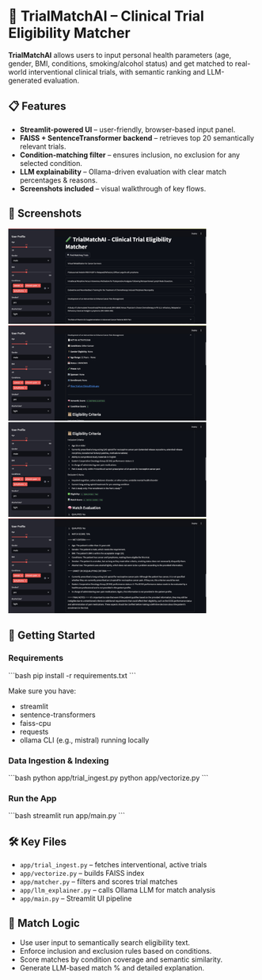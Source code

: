 # 🧪 TrialMatchAI – Clinical Trial Eligibility Matcher

**TrialMatchAI** allows users to input personal health parameters (age, gender, BMI, conditions, smoking/alcohol status) and get matched to real-world interventional clinical trials, with semantic ranking and LLM-generated evaluation.

## 📋 Features

- **Streamlit-powered UI** – user-friendly, browser-based input panel.
- **FAISS + SentenceTransformer backend** – retrieves top 20 semantically relevant trials.
- **Condition‑matching filter** – ensures inclusion, no exclusion for any selected condition.
- **LLM explainability** – Ollama-driven evaluation with clear match percentages & reasons.
- **Screenshots included** – visual walkthrough of key flows.

## 📸 Screenshots

<kbd><img src="app/docs/image1.png" width="400"></kbd>
<kbd><img src="app/docs/image2.png" width="400"></kbd>
<kbd><img src="app/docs/image3.png" width="400"></kbd>
<kbd><img src="app/docs/image4.png" width="400"></kbd>

## 🚀 Getting Started

### Requirements

\`\`\`bash
pip install -r requirements.txt
\`\`\`

Make sure you have:

- streamlit
- sentence-transformers
- faiss-cpu
- requests
- ollama CLI (e.g., mistral) running locally

### Data Ingestion & Indexing

\`\`\`bash
python app/trial_ingest.py
python app/vectorize.py
\`\`\`

### Run the App

\`\`\`bash
streamlit run app/main.py
\`\`\`

## 🛠 Key Files

- `app/trial_ingest.py` – fetches interventional, active trials
- `app/vectorize.py` – builds FAISS index
- `app/matcher.py` – filters and scores trial matches
- `app/llm_explainer.py` – calls Ollama LLM for match analysis
- `app/main.py` – Streamlit UI pipeline

## 🧠 Match Logic

- Use user input to semantically search eligibility text.
- Enforce inclusion and exclusion rules based on conditions.
- Score matches by condition coverage and semantic similarity.
- Generate LLM-based match % and detailed explanation.
